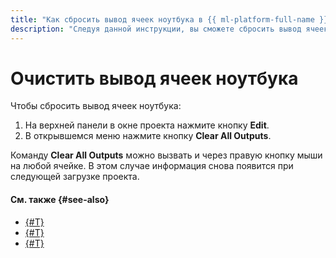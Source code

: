 ```yaml
---
title: "Как сбросить вывод ячеек ноутбука в {{ ml-platform-full-name }}"
description: "Следуя данной инструкции, вы сможете сбросить вывод ячеек ноутбука." 
---
```


# Очистить вывод ячеек ноутбука

Чтобы сбросить вывод ячеек ноутбука:

1. На верхней панели в окне проекта нажмите кнопку **Edit**.
1. В открывшемся меню нажмите кнопку **Clear All Outputs**.

Команду **Clear All Outputs** можно вызвать и через правую кнопку мыши на любой ячейке. В этом случае информация снова появится при следующей загрузке проекта.

#### См. также {#see-also}

* [{#T}](../data/connect-to-s3.md)
* [{#T}](../data/connect-to-clickhouse.md)
* [{#T}](../user-images-cell.md)
